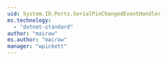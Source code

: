 ```yaml
---
uid: System.IO.Ports.SerialPinChangedEventHandler
ms.technology: 
  - "dotnet-standard"
author: "mairaw"
ms.author: "mairaw"
manager: "wpickett"
---
```

